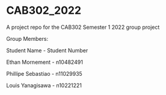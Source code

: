 # CAB302_2022
A project repo for the CAB302 Semester 1 2022 group project

Group Members:

Student Name - Student Number

Ethan Mornement - n10482491

Phillipe Sebastiao - n11029935

Louis Yanagisawa - n10221221